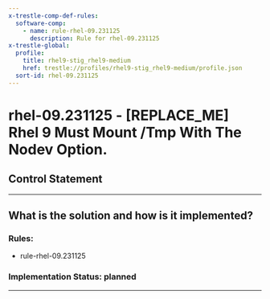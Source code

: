 ```yaml
---
x-trestle-comp-def-rules:
  software-comp:
    - name: rule-rhel-09.231125
      description: Rule for rhel-09.231125
x-trestle-global:
  profile:
    title: rhel9-stig_rhel9-medium
    href: trestle://profiles/rhel9-stig_rhel9-medium/profile.json
  sort-id: rhel-09.231125
---
```


# rhel-09.231125 - \[REPLACE_ME\] Rhel 9 Must Mount /Tmp With The Nodev Option.

## Control Statement

______________________________________________________________________

## What is the solution and how is it implemented?

<!-- For implementation status enter one of: implemented, partial, planned, alternative, not-applicable -->

<!-- Note that the list of rules under ### Rules: is read-only and changes will not be captured after assembly to JSON -->

<!-- Add control implementation description here for control: rhel-09.231125 -->

### Rules:

  - rule-rhel-09.231125

### Implementation Status: planned

______________________________________________________________________
